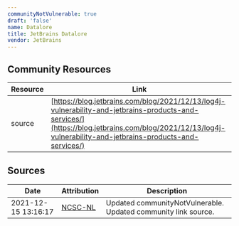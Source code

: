 ```yaml
---
communityNotVulnerable: true
draft: 'false'
name: Datalore
title: JetBrains Datalore
vendor: JetBrains
---
```



## Community Resources
| Resource | Link |
| --- | --- |
| source | [https://blog.jetbrains.com/blog/2021/12/13/log4j-vulnerability-and-jetbrains-products-and-services/](https://blog.jetbrains.com/blog/2021/12/13/log4j-vulnerability-and-jetbrains-products-and-services/) |


## Sources
| Date | Attribution | Description |
| --- | --- | --- |
| 2021-12-15 13:16:17 | [NCSC-NL](https://github.com/NCSC-NL/log4shell/blob/main/software/README.md) | Updated communityNotVulnerable. Updated community link source.  |
